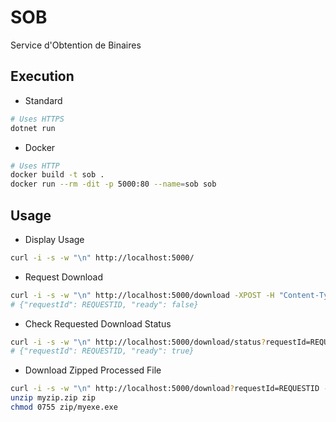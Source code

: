 # SOB
Service d'Obtention de Binaires

## Execution

- Standard
```sh
# Uses HTTPS
dotnet run
```

- Docker
```sh
# Uses HTTP
docker build -t sob .
docker run --rm -dit -p 5000:80 --name=sob sob
```

## Usage

- Display Usage
```sh
curl -i -s -w "\n" http://localhost:5000/
```

- Request Download
```sh
curl -i -s -w "\n" http://localhost:5000/download -XPOST -H "Content-Type: application/json" -d '{"FileUrl": "http://example.com/example.exe", "OutputName": "myexe.exe"}'  
# {"requestId": REQUESTID, "ready": false}
```

- Check Requested Download Status
```sh
curl -i -s -w "\n" http://localhost:5000/download/status?requestId=REQUESTID  
# {"requestId": REQUESTID, "ready": true}
```
  
- Download Zipped Processed File
```sh
curl -i -s -w "\n" http://localhost:5000/download?requestId=REQUESTID --output myzip.zip
unzip myzip.zip zip
chmod 0755 zip/myexe.exe
```  
